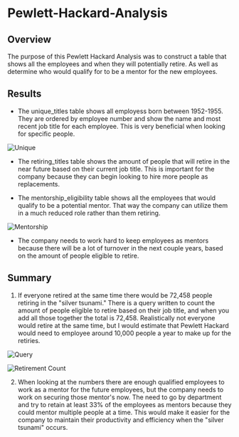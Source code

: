 # Pewlett-Hackard-Analysis

## Overview
The purpose of this Pewlett Hackard Analysis was to construct a table that shows all the employees and when they will potentially retire. As well as determine who would qualify for to be a mentor for the new employees.
## Results
- The unique_titles table shows all employess born between 1952-1955. They are ordered by employee number and show the name and most recent job title for each employee. This is very beneficial when looking for specific people.

![Unique](https://user-images.githubusercontent.com/95730434/154557532-827e52a1-49e6-4aeb-9e67-64c3dc4639df.png)

- The retiring_titles table shows the amount of people that will retire in the near future based on their current job title. This is important for the company because they can begin looking to hire more people as replacements.

- The mentorship_eligibility table shows all the employees that would qualify to be a potential mentor. That way the company can utilize them in a much reduced role rather than them retiring.

![Mentorship](https://user-images.githubusercontent.com/95730434/154557591-db8d7c4d-b033-4be7-9035-ef22ac9ee9c3.png)

- The company needs to work hard to keep employees as mentors because there will be a lot of turnover in the next couple years, based on the amount of people eligible to retire.

## Summary
1. If everyone retired at the same time there would be 72,458 people retiring in the "silver tsunami." There is a query written to count the amount of people eligible to retire based on their job title, and when you add all those together the total is 72,458. Realistically not everyone would retire at the same time, but I would estimate that Pewlett Hackard would need to employee around 10,000 people a year to make up for the retiries.

![Query](https://user-images.githubusercontent.com/95730434/154559107-da7c79d5-d65a-4c67-a85f-2b546764e036.png)

![Retirement Count](https://user-images.githubusercontent.com/95730434/154559209-1a8ee218-0e0d-492f-aea1-4652dc1c0197.png)

2. When looking at the numbers there are enough qualified employees to work as a mentor for the future employees, but the company needs to work on securing those mentor's now. The need to go by department and try to retain at least 33% of the employees as mentors because they could mentor multiple people at a time. This would make it easier for the company to maintain their productivity and efficiency when the "silver tsunami" occurs.